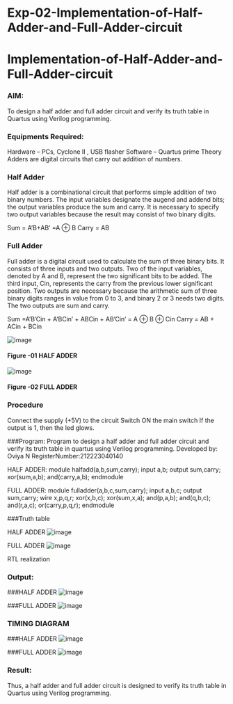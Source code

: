 # Exp-02-Implementation-of-Half-Adder-and-Full-Adder-circuit

# Implementation-of-Half-Adder-and-Full-Adder-circuit
### AIM:
To design a half adder and full adder circuit and verify its truth table in Quartus using Verilog programming.

### Equipments Required:
Hardware – PCs, Cyclone II , USB flasher
Software – Quartus prime
Theory
Adders are digital circuits that carry out addition of numbers.

### Half Adder
Half adder is a combinational circuit that performs simple addition of two binary numbers. The input variables designate the augend and addend bits; the output variables produce the sum and carry. It is necessary to specify two output variables because the result may consist of two binary digits.

Sum = A’B+AB’ =A ⊕ B Carry = AB

### Full Adder
Full adder is a digital circuit used to calculate the sum of three binary bits. It consists of three inputs and two outputs. Two of the input variables, denoted by A and B, represent the two significant bits to be added. The third input, Cin, represents the carry from the previous lower significant position. Two outputs are necessary because the arithmetic sum of three binary digits ranges in value from 0 to 3, and binary 2 or 3 needs two digits. The two outputs are sum and carry.

Sum =A’B’Cin + A’BCin’ + ABCin + AB’Cin’ = A ⊕ B ⊕ Cin Carry = AB + ACin + BCin

 ![image](https://user-images.githubusercontent.com/36288975/163552156-a13e5a56-c638-4110-97d9-8896907c8d25.png)

#### Figure -01 HALF ADDER 


![image](https://user-images.githubusercontent.com/36288975/163552057-b3547877-6d07-45b4-b7e0-bcfebfad9e1d.png)

#### Figure -02 FULL ADDER 

### Procedure

Connect the supply (+5V) to the circuit
Switch ON the main switch
If the output is 1, then the led glows.

###Program:
Program to design a half adder and full adder circuit and verify its truth table in quartus using Verilog programming.
Developed by: Oviya N
RegisterNumber:212223040140

HALF ADDER:
module halfadd(a,b,sum,carry);
input a,b;
output sum,carry;
xor(sum,a,b);
and(carry,a,b);
endmodule

FULL ADDER:
module fulladder(a,b,c,sum,carry);
input a,b,c;
output sum,carry;
wire x,p,q,r;
xor(x,b,c);
xor(sum,x,a);
and(p,a,b);
and(q,b,c);
and(r,a,c);
or(carry,p,q,r);
endmodule


###Truth table


HALF ADDER
![image](https://github.com/Oviya49/Exp-02-Implementation-of-Half-Adder-and-Full-Adder-circuit/assets/153576803/ed810328-beac-46a9-88f4-056cdf0554ee)

FULL ADDER
![image](https://github.com/Oviya49/Exp-02-Implementation-of-Half-Adder-and-Full-Adder-circuit/assets/153576803/6f13d888-7cbc-43c6-939a-c64ba1438e23)


RTL realization

### Output:

###HALF ADDER
![image](https://github.com/Oviya49/Exp-02-Implementation-of-Half-Adder-and-Full-Adder-circuit/assets/153576803/6a313231-3940-4f68-95a9-803fbb5bb0e9)

###FULL ADDER
![image](https://github.com/Oviya49/Exp-02-Implementation-of-Half-Adder-and-Full-Adder-circuit/assets/153576803/8f018627-afee-4928-a9cb-7989a260b44e)

### TIMING DIAGRAM

###HALF ADDER
![image](https://github.com/Oviya49/Exp-02-Implementation-of-Half-Adder-and-Full-Adder-circuit/assets/153576803/c06e84a9-a3a0-4d60-945d-9fa3a8485712)

###FULL ADDER
![image](https://github.com/Oviya49/Exp-02-Implementation-of-Half-Adder-and-Full-Adder-circuit/assets/153576803/23b46d09-1cf6-46a5-8177-ec0441656e6b)


 

### Result:
Thus, a half adder and full adder circuit is designed to verify its truth table in Quartus using Verilog programming.
